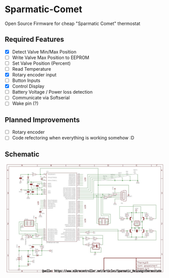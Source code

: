 # Sparmatic-Comet
Open Source Firmware for cheap "Sparmatic Comet" thermostat

## Required Features
- [x] Detect Valve Min/Max Position
- [ ] Write Valve Max Position to EEPROM
- [ ] Set Valve Position (Percent) 
- [ ] Read Temperature
- [x] Rotary encoder input
- [ ] Button Inputs
- [x] Control Display
- [ ] Battery Voltage / Power loss detection
- [ ] Communicate via Softserial
- [ ] Wake pin (?)

## Planned Improvements
- [ ] Rotary encoder
- [ ] Code refectoring when everything is working somehow :D

## Schematic
![Schematics](hardware/schematic.jpg "Schematics")